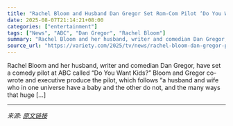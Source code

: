```yaml
---
title: "Rachel Bloom and Husband Dan Gregor Set Rom-Com Pilot ‘Do You Want Kids?’ at ABC"
date: 2025-08-07T21:14:21+08:00
categories: ["entertainment"]
tags: ["News", "ABC", "Dan Gregor", "Rachel Bloom"]
summary: "Rachel Bloom and her husband, writer and comedian Dan Gregor, have set a comedy pilot at ABC called &#8220;Do You Want Kids?&#8221; Bloom and Gregor co-wrote and executive produce the pilot, which fol"
source_url: "https://variety.com/2025/tv/news/rachel-bloom-dan-gregor-pilot-do-you-want-kids-abc-1236482023/"
---
```


Rachel Bloom and her husband, writer and comedian Dan Gregor, have set a comedy pilot at ABC called &#8220;Do You Want Kids?&#8221; Bloom and Gregor co-wrote and executive produce the pilot, which follows &#8220;a husband and wife who in one universe have a baby and the other do not, and the many ways that huge [&#8230;]

---

*来源: [原文链接](https://variety.com/2025/tv/news/rachel-bloom-dan-gregor-pilot-do-you-want-kids-abc-1236482023/)*
